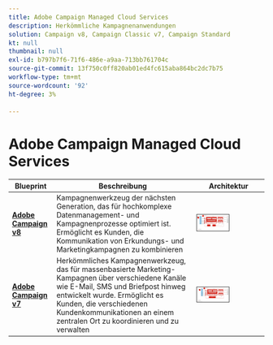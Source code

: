 ```yaml
---
title: Adobe Campaign Managed Cloud Services
description: Herkömmliche Kampagnenanwendungen
solution: Campaign v8, Campaign Classic v7, Campaign Standard
kt: null
thumbnail: null
exl-id: b797b7f6-71f6-486e-a9aa-713bb761704c
source-git-commit: 13f750c0ff820ab01ed4fc615aba864bc2dc7b75
workflow-type: tm+mt
source-wordcount: '92'
ht-degree: 3%

---
```


# Adobe Campaign Managed Cloud Services


| Blueprint | Beschreibung | Architektur |
|---|---|---|
| **[Adobe Campaign v8](campaign-v8.md)** | Kampagnenwerkzeug der nächsten Generation, das für hochkomplexe Datenmanagement- und Kampagnenprozesse optimiert ist. Ermöglicht es Kunden, die Kommunikation von Erkundungs- und Marketingkampagnen zu kombinieren | <img src="assets/campaign-v8-architecture.svg" alt="Referenzarchitektur für Campaign v8-Blueprint" style="width:50%; border:1px solid #4a4a4a" /> |
| **[Adobe Campaign v7](campaign-v7.md)** | Herkömmliches Kampagnenwerkzeug, das für massenbasierte Marketing-Kampagnen über verschiedene Kanäle wie E-Mail, SMS und Briefpost hinweg entwickelt wurde. Ermöglicht es Kunden, die verschiedenen Kundenkommunikationen an einem zentralen Ort zu koordinieren und zu verwalten | <img src="assets/campaign-v7-architecture.svg" alt="Referenzarchitektur für Campaign v7-Blueprint" style="width:50%; border:1px solid #4a4a4a" /> |
